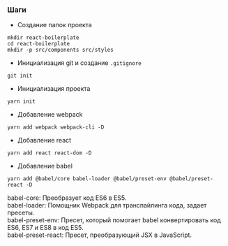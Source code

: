 ### Шаги

* Создание папок проекта
```
mkdir react-boilerplate
cd react-boilerplate
mkdir -p src/components src/styles
```

* Инициализация git и создание `.gitignore`
```
git init
```

* Инициализация проекта
```
yarn init
```

* Добавление webpack
```
yarn add webpack webpack-cli -D
```

* Добавление react
```
yarn add react react-dom -D
```

* Добавление babel
```
yarn add @babel/core babel-loader @babel/preset-env @babel/preset-react -D
```
babel-core: Преобразует код ES6 в ES5.  
babel-loader: Помощник Webpack для транспайлинга кода, задает пресеты.  
babel-preset-env: Пресет, который помогает babel конвертировать код ES6, ES7 и ES8 в код ES5.  
babel-preset-react: Пресет, преобразующий JSX в JavaScript.  
